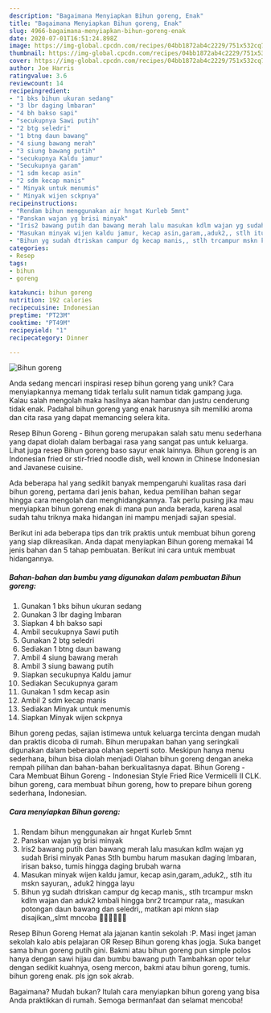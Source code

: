 ```yaml
---
description: "Bagaimana Menyiapkan Bihun goreng, Enak"
title: "Bagaimana Menyiapkan Bihun goreng, Enak"
slug: 4966-bagaimana-menyiapkan-bihun-goreng-enak
date: 2020-07-01T16:51:24.898Z
image: https://img-global.cpcdn.com/recipes/04bb1872ab4c2229/751x532cq70/bihun-goreng-foto-resep-utama.jpg
thumbnail: https://img-global.cpcdn.com/recipes/04bb1872ab4c2229/751x532cq70/bihun-goreng-foto-resep-utama.jpg
cover: https://img-global.cpcdn.com/recipes/04bb1872ab4c2229/751x532cq70/bihun-goreng-foto-resep-utama.jpg
author: Joe Harris
ratingvalue: 3.6
reviewcount: 14
recipeingredient:
- "1 bks bihun ukuran sedang"
- "3 lbr daging lmbaran"
- "4 bh bakso sapi"
- "secukupnya Sawi putih"
- "2 btg seledri"
- "1 btng daun bawang"
- "4 siung bawang merah"
- "3 siung bawang putih"
- "secukupnya Kaldu jamur"
- "Secukupnya garam"
- "1 sdm kecap asin"
- "2 sdm kecap manis"
- " Minyak untuk menumis"
- " Minyak wijen sckpnya"
recipeinstructions:
- "Rendam bihun menggunakan air hngat Kurleb 5mnt"
- "Panskan wajan yg brisi minyak"
- "Iris2 bawang putih dan bawang merah lalu masukan kdlm wajan yg sudah Brisi minyak Panas Stlh bumbu harum masukan daging lmbaran, irisan bakso, tumis hingga daging brubah warna"
- "Masukan minyak wijen kaldu jamur, kecap asin,garam,,aduk2,, stlh itu mskn sayuran,, aduk2 hingga layu"
- "Bihun yg sudah dtriskan campur dg kecap manis,, stlh trcampur mskn kdlm wajan dan aduk2 kmbali hingga bnr2 trcampur rata,, masukan potongan daun bawang dan seledri,, matikan api mknn siap disajikan,,slmt mncoba 🤗🤗🤗🤗🤗🤗"
categories:
- Resep
tags:
- bihun
- goreng

katakunci: bihun goreng 
nutrition: 192 calories
recipecuisine: Indonesian
preptime: "PT23M"
cooktime: "PT49M"
recipeyield: "1"
recipecategory: Dinner

---
```



![Bihun goreng](https://img-global.cpcdn.com/recipes/04bb1872ab4c2229/751x532cq70/bihun-goreng-foto-resep-utama.jpg)

Anda sedang mencari inspirasi resep bihun goreng yang unik? Cara menyiapkannya memang tidak terlalu sulit namun tidak gampang juga. Kalau salah mengolah maka hasilnya akan hambar dan justru cenderung tidak enak. Padahal bihun goreng yang enak harusnya sih memiliki aroma dan cita rasa yang dapat memancing selera kita.

Resep Bihun Goreng - Bihun goreng merupakan salah satu menu sederhana yang dapat diolah dalam berbagai rasa yang sangat pas untuk keluarga. Lihat juga resep Bihun goreng baso sayur enak lainnya. Bihun goreng is an Indonesian fried or stir-fried noodle dish, well known in Chinese Indonesian and Javanese cuisine.

Ada beberapa hal yang sedikit banyak mempengaruhi kualitas rasa dari bihun goreng, pertama dari jenis bahan, kedua pemilihan bahan segar hingga cara mengolah dan menghidangkannya. Tak perlu pusing jika mau menyiapkan bihun goreng enak di mana pun anda berada, karena asal sudah tahu triknya maka hidangan ini mampu menjadi sajian spesial.


Berikut ini ada beberapa tips dan trik praktis untuk membuat bihun goreng yang siap dikreasikan. Anda dapat menyiapkan Bihun goreng memakai 14 jenis bahan dan 5 tahap pembuatan. Berikut ini cara untuk membuat hidangannya.

<!--inarticleads1-->

##### Bahan-bahan dan bumbu yang digunakan dalam pembuatan Bihun goreng:

1. Gunakan 1 bks bihun ukuran sedang
1. Gunakan 3 lbr daging lmbaran
1. Siapkan 4 bh bakso sapi
1. Ambil secukupnya Sawi putih
1. Gunakan 2 btg seledri
1. Sediakan 1 btng daun bawang
1. Ambil 4 siung bawang merah
1. Ambil 3 siung bawang putih
1. Siapkan secukupnya Kaldu jamur
1. Sediakan Secukupnya garam
1. Gunakan 1 sdm kecap asin
1. Ambil 2 sdm kecap manis
1. Sediakan  Minyak untuk menumis
1. Siapkan  Minyak wijen sckpnya


Bihun goreng pedas, sajian istimewa untuk keluarga tercinta dengan mudah dan praktis dicoba di rumah. Bihun merupakan bahan yang seringkali digunakan dalam beberapa olahan seperti soto. Meskipun hanya menu sederhana, bihun bisa diolah menjadi Olahan bihun goreng dengan aneka rempah pilihan dan bahan-bahan berkualitasnya dapat. Bihun Goreng - Cara Membuat Bihun Goreng - Indonesian Style Fried Rice Vermicelli II CLK. bihun goreng, cara membuat bihun goreng, how to prepare bihun goreng sederhana, Indonesian. 

<!--inarticleads2-->

##### Cara menyiapkan Bihun goreng:

1. Rendam bihun menggunakan air hngat Kurleb 5mnt
1. Panskan wajan yg brisi minyak
1. Iris2 bawang putih dan bawang merah lalu masukan kdlm wajan yg sudah Brisi minyak Panas Stlh bumbu harum masukan daging lmbaran, irisan bakso, tumis hingga daging brubah warna
1. Masukan minyak wijen kaldu jamur, kecap asin,garam,,aduk2,, stlh itu mskn sayuran,, aduk2 hingga layu
1. Bihun yg sudah dtriskan campur dg kecap manis,, stlh trcampur mskn kdlm wajan dan aduk2 kmbali hingga bnr2 trcampur rata,, masukan potongan daun bawang dan seledri,, matikan api mknn siap disajikan,,slmt mncoba 🤗🤗🤗🤗🤗🤗


Resep Bihun Goreng Hemat ala jajanan kantin sekolah :P. Masi inget jaman sekolah kalo abis pelajaran OR Resep Bihun goreng khas jogja. Suka banget sama bihun goreng putih gini. Bakmi atau bihun goreng pun simple polos hanya dengan sawi hijau dan bumbu bawang puth Tambahkan opor telur dengan sedikit kuahnya, oseng mercon, bakmi atau bihun goreng, tumis. bihun goreng enak. pls jgn sok akrab. 

Bagaimana? Mudah bukan? Itulah cara menyiapkan bihun goreng yang bisa Anda praktikkan di rumah. Semoga bermanfaat dan selamat mencoba!
